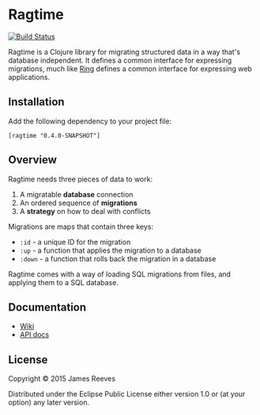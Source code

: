 # Ragtime

[![Build Status](https://travis-ci.org/weavejester/ragtime.svg?branch=dev)](https://travis-ci.org/weavejester/ragtime)

Ragtime is a Clojure library for migrating structured data in a way
that's database independent. It defines a common interface for
expressing migrations, much like [Ring][] defines a common interface
for expressing web applications.

[ring]: https://github.com/ring-clojure/ring

## Installation

Add the following dependency to your project file:

    [ragtime "0.4.0-SNAPSHOT"]

## Overview

Ragtime needs three pieces of data to work:

1. A migratable **database** connection
2. An ordered sequence of **migrations**
3. A **strategy** on how to deal with conflicts

Migrations are maps that contain three keys:

* `:id`   - a unique ID for the migration
* `:up`   - a function that applies the migration to a database
* `:down` - a function that rolls back the migration in a database

Ragtime comes with a way of loading SQL migrations from files, and
applying them to a SQL database.

## Documentation

* [Wiki](https://github.com/weavejester/ragtime/wiki)
* [API docs](http://weavejester.github.com/ragtime)

## License

Copyright © 2015 James Reeves

Distributed under the Eclipse Public License either version 1.0 or (at
your option) any later version.
